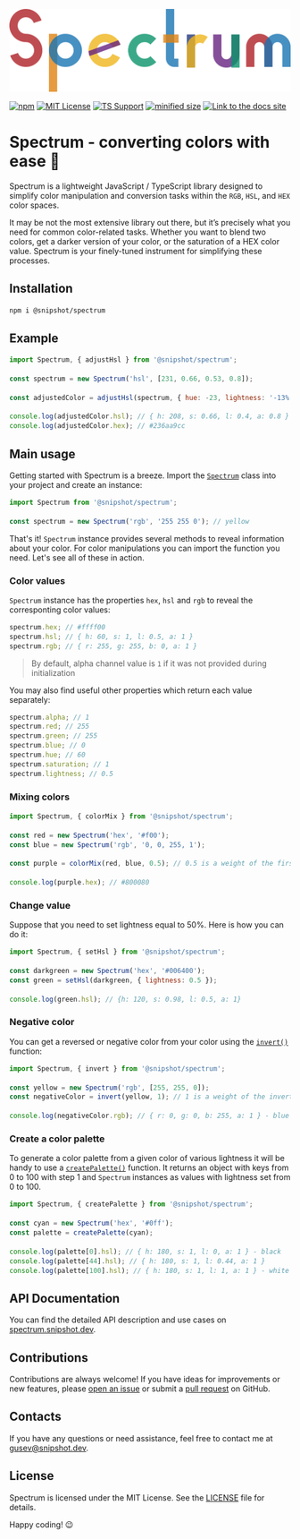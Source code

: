 [![spectrum logo](./readme_assets/spectrum.svg)](https://github.com/Linkerin/spectrum#readme)

[![npm](https://img.shields.io/npm/dw/%40snipshot/spectrum?style=for-the-badge&logo=npm&label=NPM)](https://www.npmjs.com/package/@snipshot/spectrum)
[![MIT License](https://img.shields.io/badge/License-MIT-%23A31F34?style=for-the-badge)](https://github.com/Linkerin/spectrum/blob/main/LICENSE)
[![TS Support](https://img.shields.io/github/languages/top/Linkerin/spectrum?style=for-the-badge&logo=typescript)](https://github.com/search?q=repo%3ALinkerin%2Fspectrum++language%3ATypeScript&type=code)
[![minified size](https://img.shields.io/bundlejs/size/%40snipshot%2Fspectrum?style=for-the-badge&label=MINIFIED%20SIZE&color=0B936A)](https://bundlephobia.com/package/@snipshot/spectrum)
[![Link to the docs site](https://img.shields.io/badge/API-DOCS-%23C7740F?style=for-the-badge&logo=readthedocs&logoColor=DF8211)](https://spectrum.snipshot.dev)

# Spectrum - сonverting colors with ease 🎨

Spectrum is a lightweight JavaScript / TypeScript library designed to simplify color manipulation and conversion tasks within the `RGB`, `HSL`, and `HEX` color spaces.

It may be not the most extensive library out there, but it’s precisely what you need for common color-related tasks. Whether you want to blend two colors, get a darker version of your color, or the saturation of a HEX color value. Spectrum is your finely-tuned instrument for simplifying these processes.

## Installation

```bash
npm i @snipshot/spectrum
```

## Example

```javascript
import Spectrum, { adjustHsl } from '@snipshot/spectrum';

const spectrum = new Spectrum('hsl', [231, 0.66, 0.53, 0.8]);

const adjustedColor = adjustHsl(spectrum, { hue: -23, lightness: '-13%' });

console.log(adjustedColor.hsl); // { h: 208, s: 0.66, l: 0.4, a: 0.8 }
console.log(adjustedColor.hex); // #236aa9cc
```

## Main usage

Getting started with Spectrum is a breeze. Import the [`Spectrum`](https://spectrum.snipshot.dev/docs/spectrum-class/) class into your project and create an instance:

```javascript
import Spectrum from '@snipshot/spectrum';

const spectrum = new Spectrum('rgb', '255 255 0'); // yellow
```

That's it! `Spectrum` instance provides several methods to reveal information about your color. For color manipulations you can import the function you need. Let's see all of these in action.

### Color values

`Spectrum` instance has the properties `hex`, `hsl` and `rgb` to reveal the corresponting color values:

```javascript
spectrum.hex; // #ffff00
spectrum.hsl; // { h: 60, s: 1, l: 0.5, a: 1 }
spectrum.rgb; // { r: 255, g: 255, b: 0, a: 1 }
```

> By default, alpha channel value is `1` if it was not provided during initialization

You may also find useful other properties which return each value separately:

```javascript
spectrum.alpha; // 1
spectrum.red; // 255
spectrum.green; // 255
spectrum.blue; // 0
spectrum.hue; // 60
spectrum.saturation; // 1
spectrum.lightness; // 0.5
```

### Mixing colors

```javascript
import Spectrum, { colorMix } from '@snipshot/spectrum';

const red = new Spectrum('hex', '#f00');
const blue = new Spectrum('rgb', '0, 0, 255, 1');

const purple = colorMix(red, blue, 0.5); // 0.5 is a weight of the first color (max value is 1)

console.log(purple.hex); // #800080
```

### Change value

Suppose that you need to set lightness equal to 50%. Here is how you can do it:

```javascript
import Spectrum, { setHsl } from '@snipshot/spectrum';

const darkgreen = new Spectrum('hex', '#006400');
const green = setHsl(darkgreen, { lightness: 0.5 });

console.log(green.hsl); // {h: 120, s: 0.98, l: 0.5, a: 1}
```

### Negative color

You can get a reversed or negative color from your color using the [`invert()`](https://spectrum.snipshot.dev/docs/invert/) function:

```javascript
import Spectrum, { invert } from '@snipshot/spectrum';

const yellow = new Spectrum('rgb', [255, 255, 0]);
const negativeColor = invert(yellow, 1); // 1 is a weight of the inverted color

console.log(negativeColor.rgb); // { r: 0, g: 0, b: 255, a: 1 } - blue
```

### Create a color palette

To generate a color palette from a given color of various lightness it will be handy to use a [`createPalette()`](https://spectrum.snipshot.dev/docs/create-palette/) function. It returns an object with keys from 0 to 100 with step 1 and `Spectrum` instances as values with lightness set from 0 to 100.

```javascript
import Spectrum, { createPalette } from '@snipshot/spectrum';

const cyan = new Spectrum('hex', '#0ff');
const palette = createPalette(cyan);

console.log(palette[0].hsl); // { h: 180, s: 1, l: 0, a: 1 } - black
console.log(palette[44].hsl); // { h: 180, s: 1, l: 0.44, a: 1 }
console.log(palette[100].hsl); // { h: 180, s: 1, l: 1, a: 1 } - white
```

## API Documentation

You can find the detailed API description and use cases on [spectrum.snipshot.dev](https://spectrum.snipshot.dev).

## Contributions

Contributions are always welcome! If you have ideas for improvements or new features, please [open an issue](https://github.com/Linkerin/spectrum/issues) or submit a [pull request](https://github.com/Linkerin/spectrum/pulls) on GitHub.

## Contacts

If you have any questions or need assistance, feel free to contact me at [gusev@snipshot.dev](mailto:gusev@snipshot.dev.).

## License

Spectrum is licensed under the MIT License. See the [LICENSE](https://github.com/Linkerin/spectrum/blob/main/LICENSE) file for details.

Happy coding! 😉
